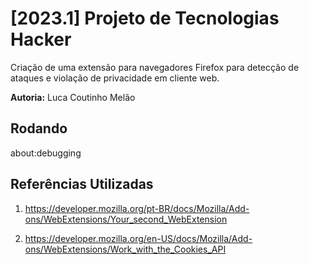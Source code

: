 # [2023.1] Projeto de Tecnologias Hacker

Criação de uma extensão para navegadores Firefox para detecção de ataques e violação de privacidade em cliente web.

**Autoria:** Luca Coutinho Melão

## Rodando

about:debugging

## Referências Utilizadas

1. https://developer.mozilla.org/pt-BR/docs/Mozilla/Add-ons/WebExtensions/Your_second_WebExtension

2. https://developer.mozilla.org/en-US/docs/Mozilla/Add-ons/WebExtensions/Work_with_the_Cookies_API
